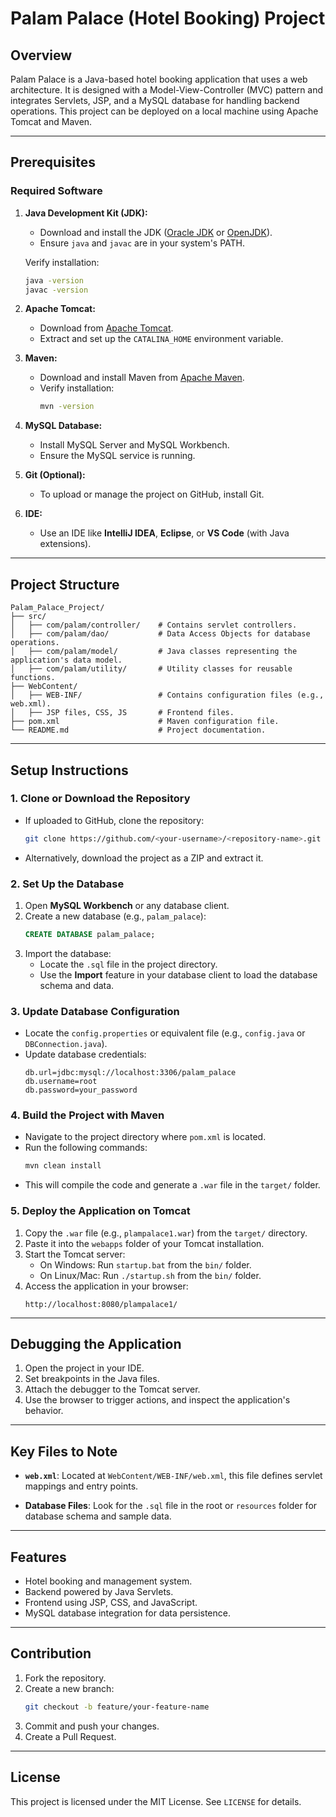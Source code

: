 # Palam Palace (Hotel Booking) Project

## Overview
Palam Palace is a Java-based hotel booking application that uses a web architecture. It is designed with a Model-View-Controller (MVC) pattern and integrates Servlets, JSP, and a MySQL database for handling backend operations. This project can be deployed on a local machine using Apache Tomcat and Maven.

---

## Prerequisites

### Required Software
1. **Java Development Kit (JDK):**
   - Download and install the JDK ([Oracle JDK](https://www.oracle.com/java/technologies/javase-downloads.html) or [OpenJDK](https://openjdk.org/)).
   - Ensure `java` and `javac` are in your system's PATH.

   Verify installation:
   ```bash
   java -version
   javac -version
   ```

2. **Apache Tomcat:**
   - Download from [Apache Tomcat](https://tomcat.apache.org/).
   - Extract and set up the `CATALINA_HOME` environment variable.

3. **Maven:**
   - Download and install Maven from [Apache Maven](https://maven.apache.org/).
   - Verify installation:
     ```bash
     mvn -version
     ```

4. **MySQL Database:**
   - Install MySQL Server and MySQL Workbench.
   - Ensure the MySQL service is running.

5. **Git (Optional):**
   - To upload or manage the project on GitHub, install Git.

6. **IDE:**
   - Use an IDE like **IntelliJ IDEA**, **Eclipse**, or **VS Code** (with Java extensions).

---

## Project Structure
```
Palam_Palace_Project/
├── src/
│   ├── com/palam/controller/    # Contains servlet controllers.
│   ├── com/palam/dao/           # Data Access Objects for database operations.
│   ├── com/palam/model/         # Java classes representing the application's data model.
│   ├── com/palam/utility/       # Utility classes for reusable functions.
├── WebContent/
│   ├── WEB-INF/                 # Contains configuration files (e.g., web.xml).
│   ├── JSP files, CSS, JS       # Frontend files.
├── pom.xml                      # Maven configuration file.
└── README.md                    # Project documentation.
```

---

## Setup Instructions

### 1. Clone or Download the Repository
- If uploaded to GitHub, clone the repository:
  ```bash
  git clone https://github.com/<your-username>/<repository-name>.git
  ```

- Alternatively, download the project as a ZIP and extract it.

### 2. Set Up the Database
1. Open **MySQL Workbench** or any database client.
2. Create a new database (e.g., `palam_palace`):
   ```sql
   CREATE DATABASE palam_palace;
   ```
3. Import the database:
   - Locate the `.sql` file in the project directory.
   - Use the **Import** feature in your database client to load the database schema and data.

### 3. Update Database Configuration
- Locate the `config.properties` or equivalent file (e.g., `config.java` or `DBConnection.java`).
- Update database credentials:
  ```properties
  db.url=jdbc:mysql://localhost:3306/palam_palace
  db.username=root
  db.password=your_password
  ```

### 4. Build the Project with Maven
- Navigate to the project directory where `pom.xml` is located.
- Run the following commands:
  ```bash
  mvn clean install
  ```
- This will compile the code and generate a `.war` file in the `target/` folder.

### 5. Deploy the Application on Tomcat
1. Copy the `.war` file (e.g., `plampalace1.war`) from the `target/` directory.
2. Paste it into the `webapps` folder of your Tomcat installation.
3. Start the Tomcat server:
   - On Windows: Run `startup.bat` from the `bin/` folder.
   - On Linux/Mac: Run `./startup.sh` from the `bin/` folder.
4. Access the application in your browser:
   ```
   http://localhost:8080/plampalace1/
   ```

---

## Debugging the Application
1. Open the project in your IDE.
2. Set breakpoints in the Java files.
3. Attach the debugger to the Tomcat server.
4. Use the browser to trigger actions, and inspect the application's behavior.

---

## Key Files to Note
- **`web.xml`**:
  Located at `WebContent/WEB-INF/web.xml`, this file defines servlet mappings and entry points.

- **Database Files**:
  Look for the `.sql` file in the root or `resources` folder for database schema and sample data.

---

## Features
- Hotel booking and management system.
- Backend powered by Java Servlets.
- Frontend using JSP, CSS, and JavaScript.
- MySQL database integration for data persistence.

---

## Contribution
1. Fork the repository.
2. Create a new branch:
   ```bash
   git checkout -b feature/your-feature-name
   ```
3. Commit and push your changes.
4. Create a Pull Request.

---

## License
This project is licensed under the MIT License. See `LICENSE` for details.
